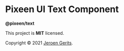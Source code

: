# Pixeen UI Text Component

**@pixeen/text**

This project is **MIT** licensed.

Copyright © 2021 [Jeroen Gerits](https://github.com/pixeen).

